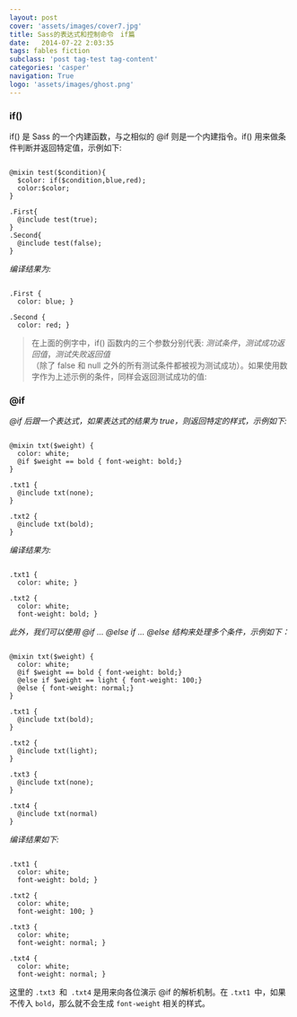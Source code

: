 ```yaml
---
layout: post
cover: 'assets/images/cover7.jpg'
title: Sass的表达式和控制命令　if篇
date:   2014-07-22 2:03:35
tags: fables fiction
subclass: 'post tag-test tag-content'
categories: 'casper'
navigation: True
logo: 'assets/images/ghost.png'
---
```

### if()
if() 是 Sass 的一个内建函数，与之相似的 @if 则是一个内建指令。if() 用来做条件判断并返回特定值，示例如下:
```

@mixin test($condition){
  $color: if($condition,blue,red);
  color:$color;
}

.First{
  @include test(true);
}
.Second{
  @include test(false);
}

```

*编译结果为:*

```

.First {
  color: blue; }

.Second {
  color: red; }

```
>  在上面的例字中，if() 函数内的三个参数分别代表: *测试条件*，*测试成功返回值*，*测试失败返回值*\
（除了 false 和 null 之外的所有测试条件都被视为测试成功）。如果使用数字作为上述示例的条件，同样会返回测试成功的值:

### @if
*@if 后跟一个表达式，如果表达式的结果为 true，则返回特定的样式，示例如下:*

```

@mixin txt($weight) {
  color: white;
  @if $weight == bold { font-weight: bold;}
}

.txt1 {
  @include txt(none);
}

.txt2 {
  @include txt(bold);
}
```
*编译结果为:*
```

.txt1 {
  color: white; }

.txt2 {
  color: white;
  font-weight: bold; }

```
*此外，我们可以使用 @if ... @else if ... @else 结构来处理多个条件，示例如下：*

```

@mixin txt($weight) {
  color: white;
  @if $weight == bold { font-weight: bold;}
  @else if $weight == light { font-weight: 100;}
  @else { font-weight: normal;}
}

.txt1 {
  @include txt(bold);
}

.txt2 {
  @include txt(light);
}

.txt3 {
  @include txt(none);
}

.txt4 {
  @include txt(normal)
}

```
*编译结果如下:*
```

.txt1 {
  color: white;
  font-weight: bold; }

.txt2 {
  color: white;
  font-weight: 100; }

.txt3 {
  color: white;
  font-weight: normal; }

.txt4 {
  color: white;
  font-weight: normal; }

```
这里的 <code>.txt3 </code>和<code> .txt4</code> 是用来向各位演示 @if 的解析机制。在 <code>.txt1 </code>中，如果不传入 <code>bold</code>，那么就不会生成 <code>font-weight</code> 相关的样式。
